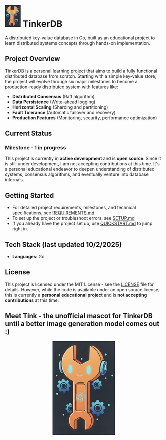 # <img src="docs/logo.jpeg" alt="TinkerDB Logo" width="50" height="70"> TinkerDB

A distributed key-value database in Go, built as an educational project to learn distributed systems concepts through hands-on implementation.

## Project Overview

TinkerDB is a personal learning project that aims to build a fully functional distributed database from scratch. Starting with a simple key-value store, the project will evolve through six major milestones to become a production-ready distributed system with features like:

- **Distributed Consensus** (Raft algorithm)
- **Data Persistence** (Write-ahead logging)
- **Horizontal Scaling** (Sharding and partitioning)
- **Fault Tolerance** (Automatic failover and recovery)
- **Production Features** (Monitoring, security, performance optimization)

## Current Status

### Milestone - 1 in progress

This project is currently in **active development** and is **open source**. Since it is still under development, I am not accepting contributions at this time. It's a personal educational endeavor to deepen understanding of distributed systems, consensus algorithms, and eventually venture into database internals.

## Getting Started

- For detailed project requirements, milestones, and technical specifications, see [REQUIREMENTS.md](./REQUIREMENTS.md).
- To set up the project or troubleshoot errors, see [SETUP.md](./SETUP.md)
- If you already have the project set up, use [QUICKSTART.md](./QUICKSTART.md) to jump right in.

## Tech Stack (last updated 10/2/2025)

- **Languages**: Go

## License

This project is licensed under the MIT License - see the [LICENSE](LICENSE) file for details. However, while the code is available under an open source license, this is currently a **personal educational project** and is **not accepting contributions** at this time.

## Meet Tink - the unofficial mascot for TinkerDB until a better image generation model comes out :)
<div align="center">
  <img src="docs/logo.jpeg" alt="TinkerDB 
  Logo" width="200">
</div>